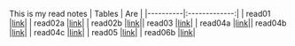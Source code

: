 This is my read notes
| Tables   |      Are      |
|----------|:-------------:|
| read01  |[link](https://mohammadaqel.github.io/Read-Notes-102/read01)| 
| read02a |[link](https://mohammadaqel.github.io/Read-Notes-102/read02a)|
| read02b |[link](https://mohammadaqel.github.io/Read-Notes-102/read02b)|| read03  |[link](https://mohammadaqel.github.io/Read-Notes-102/read03)|
| read04a |[link](https://mohammadaqel.github.io/Read-Notes-102/read04a)|| read04b |[link](https://mohammadaqel.github.io/Read-Notes-102/read04b)|
| read04c |[link](https://mohammadaqel.github.io/Read-Notes-102/read04c)|
| read05  |[link](https://mohammadaqel.github.io/Read-Notes-102/read05)|
| read06b |[link](https://mohammadaqel.github.io/Read-Notes-102/read05)|